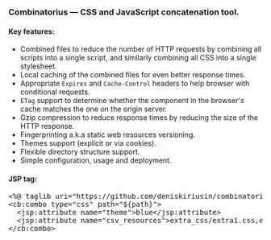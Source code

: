 ### Combinatorius &mdash; CSS and JavaScript concatenation tool.

#### Key features:
* Combined files to reduce the number of HTTP requests by combining all scripts into a single script, and similarly combining all CSS into a single stylesheet.
* Local caching of the combined files for even better response times.
* Appropriate <code>Expires</code> and <code>Cache-Control</code> headers to help browser with conditional requests.
* <code>ETag</code> support to determine whether the component in the browser's cache matches the one on the origin server.
* Gzip compression to reduce response times by reducing the size of the HTTP response.
* Fingerprinting a.k.a static web resources versioning.
* Themes support (explicit or via cookies).
* Flexible directory structure support.
* Simple configuration, usage and deployment.

#### JSP tag:
<pre>
&lt;%@ taglib uri="https://github.com/deniskiriusin/combinatorius" prefix="cb" %&gt;
&lt;cb:combo type=&quot;css&quot; path=&quot;${path}&quot;&gt;
&nbsp;&nbsp;&lt;jsp:attribute name=&quot;theme&quot;&gt;blue&lt;/jsp:attribute&gt;
&nbsp;&nbsp;&lt;jsp:attribute name=&quot;csv_resources&quot;&gt;extra_css/extra1.css,extra_css/extra2.css&lt;/jsp:attribute&gt;
&lt;/cb:combo&gt;
</pre>
